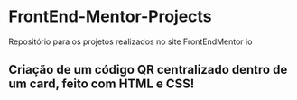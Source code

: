 # FrontEnd-Mentor-Projects
Repositório para os projetos realizados no site FrontEndMentor io
## Criação de um código QR centralizado dentro de um card, feito com HTML e CSS!
